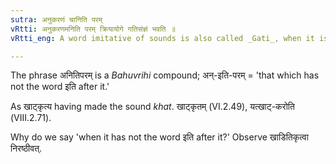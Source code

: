 ```yaml
---
sutra: अनुकरणं चानिति परम्
vRtti: अनुकरणमनिति परम् क्रियायोगे गतिसंज्ञं भवति ॥
vRtti_eng: A word imitative of sounds is also called _Gati_, when it is not followed by the word _iti_.

---
```

The phrase अनितिपरम् is a _Bahuvrihi_ compound; अन्-इति-परम् = 'that which has not the word इति after it.'

As खाट्कृत्य having made the sound _khat_. खाट्कृतम् (VI.2.49), यत्खाट्-करोति (VIII.2.71).

Why do we say 'when it has not the word इति after it?' Observe खाडितिकृत्वा निरष्ठीवत्.